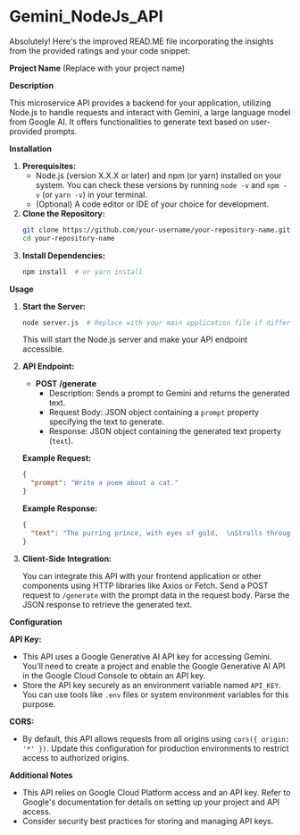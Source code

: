 # Gemini_NodeJs_API

Absolutely! Here's the improved READ.ME file incorporating the insights from the provided ratings and your code snippet:

**Project Name** (Replace with your project name)

**Description**

This microservice API provides a backend for your application, utilizing Node.js to handle requests and interact with Gemini, a large language model from Google AI. It offers functionalities to generate text based on user-provided prompts.

**Installation**

1. **Prerequisites:**
   - Node.js (version X.X.X or later) and npm (or yarn) installed on your system. You can check these versions by running `node -v` and `npm -v` (or `yarn -v`) in your terminal.
   - (Optional) A code editor or IDE of your choice for development.
2. **Clone the Repository:**
   ```bash
   git clone https://github.com/your-username/your-repository-name.git
   cd your-repository-name
   ```
3. **Install Dependencies:**
   ```bash
   npm install  # or yarn install
   ```

**Usage**

1. **Start the Server:**
   ```bash
   node server.js  # Replace with your main application file if different
   ```
   This will start the Node.js server and make your API endpoint accessible.

2. **API Endpoint:**

   - **POST /generate**
     - Description: Sends a prompt to Gemini and returns the generated text.
     - Request Body: JSON object containing a `prompt` property specifying the text to generate.
     - Response: JSON object containing the generated text property (`text`).

   **Example Request:**

     ```json
     {
       "prompt": "Write a poem about a cat."
     }
     ```

   **Example Response:**

     ```json
     {
       "text": "The purring prince, with eyes of gold,  \nStrolls through the house, a story told.  \nHis velvet paws, on silent tread,  \nA fluffy king, upon his bed."
     }
     ```

3. **Client-Side Integration:**

   You can integrate this API with your frontend application or other components using HTTP libraries like Axios or Fetch. Send a POST request to `/generate` with the prompt data in the request body. Parse the JSON response to retrieve the generated text.

**Configuration**

**API Key:**

- This API uses a Google Generative AI API key for accessing Gemini. You'll need to create a project and enable the Google Generative AI API in the Google Cloud Console to obtain an API key.
- Store the API key securely as an environment variable named `API_KEY`. You can use tools like `.env` files or system environment variables for this purpose.

**CORS:**

- By default, this API allows requests from all origins using `cors({ origin: '*' })`. Update this configuration for production environments to restrict access to authorized origins.
  
**Additional Notes**

- This API relies on Google Cloud Platform access and an API key. Refer to Google's documentation for details on setting up your project and API access.
- Consider security best practices for storing and managing API keys.
